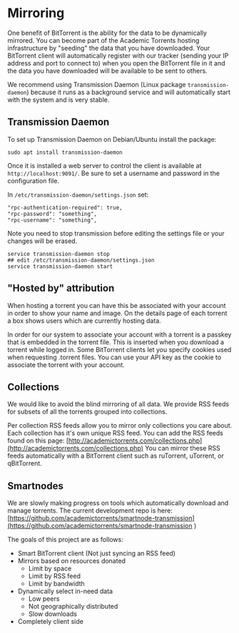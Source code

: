 # Mirroring

One benefit of BitTorrent is the ability for the data to be dynamically mirrored. You can become part of the Academic Torrents hosting infrastructure by "seeding" the data that you have downloaded. Your BitTorrent client will automatically register with our tracker (sending your IP address and port to connect to) when you open the BitTorrent file in it and the data you have downloaded will be available to be sent to others. 

We recommend using Transmission Daemon (Linux package `transmission-daemon`) because it runs as a background service and will automatically start with the system and is very stable. 


## Transmission Daemon

To set up Transmission Daemon on Debian/Ubuntu install the package:

```
sudo apt install transmission-daemon
```

Once it is installed a web server to control the client is available at `http://localhost:9091/`. Be sure to set a username and password in the configuration file. 


In `/etc/transmission-daemon/settings.json` set:
```
"rpc-authentication-required": true,
"rpc-password": "something",
"rpc-username": "something",
```


Note you need to stop transmission before editing the settings file or your changes will be erased.
```
service transmission-daemon stop
## edit /etc/transmission-daemon/settings.json
service transmission-daemon start
```


## "Hosted by" attribution

When hosting a torrent you can have this be associated with your account in order to show your name and image. On the details page of each torrent a box shows users which are currently hosting data.

In order for our system to associate your account with a torrent is a passkey that is embedded in the torrent file. This is inserted when you download a torrent while logged in. Some BitTorrent clients let you specify cookies used when requesting .torrent files. You can use your API key as the cookie to associate the torrent with your account.

## Collections

We would like to avoid the blind mirroring of all data. We provide RSS feeds for subsets of all the torrents grouped into collections.

Per collection RSS feeds allow you to mirror only collections you care about. Each collection has it's own unique RSS feed. You can add the RSS feeds found on this page: [http://academictorrents.com/collections.php](http://academictorrents.com/collections.php) You can mirror these RSS feeds automatically with a BitTorrent client such as ruTorrent, uTorrent, or qBitTorrent. 


## Smartnodes

We are slowly making progress on tools which automatically download and manage torrents. The current development repo is here: [https://github.com/academictorrents/smartnode-transmission](https://github.com/academictorrents/smartnode-transmission )

The goals of this project are as follows:

- Smart BitTorrent client (Not just syncing an RSS feed)
- Mirrors based on resources donated
  - Limit by space
  - Limit by RSS feed
  - Limit by bandwidth
- Dynamically select in-need data
  - Low peers
  - Not geographically distributed
  - Slow downloads
- Completely client side 








